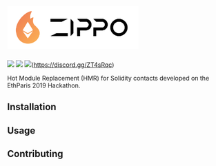 # <img src='./WhiteLogo.svg' height='100' alt='Zippo Logo' aria-label='Zippo' />

![](https://img.shields.io/badge/Version-0.1-blue.svg?style=flat-square)
![](https://img.shields.io/badge/Open%20Source-PRs%20Welcome-green.svg?style=flat-square&logo=ethereum)
![](https://img.shields.io/badge/Discord-Say%20Hi-blueviolet.svg?style=flat-square&logo=discord)(https://discord.gg/ZT4sRqc)

Hot Module Replacement (HMR) for Solidity contacts developed on the EthParis 2019 Hackathon.

## Installation

## Usage

## Contributing

